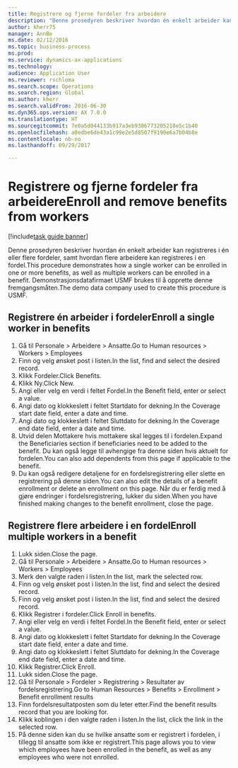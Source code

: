 ```yaml
--- 
title: Registrere og fjerne fordeler fra arbeidere
description: "Denne prosedyren beskriver hvordan én enkelt arbeider kan registreres i én eller flere fordeler, samt hvordan flere arbeidere kan registreres i en fordel."
author: kherr75
manager: AnnBe
ms.date: 02/12/2016
ms.topic: business-process
ms.prod: 
ms.service: dynamics-ax-applications
ms.technology: 
audience: Application User
ms.reviewer: rschloma
ms.search.scope: Operations
ms.search.region: Global
ms.author: kherr
ms.search.validFrom: 2016-06-30
ms.dyn365.ops.version: AX 7.0.0
ms.translationtype: HT
ms.sourcegitcommit: 7e0a5d044133b917a3eb9386773205218e5c1b40
ms.openlocfilehash: a0edbe6de43a1c99e2e5d8507f9190e6a7b04b8e
ms.contentlocale: nb-no
ms.lasthandoff: 09/29/2017

---
```

# <a name="enroll-and-remove-benefits-from-workers"></a><span data-ttu-id="6e393-103">Registrere og fjerne fordeler fra arbeidere</span><span class="sxs-lookup"><span data-stu-id="6e393-103">Enroll and remove benefits from workers</span></span>

[!include[task guide banner](../../includes/task-guide-banner.md)]

<span data-ttu-id="6e393-104">Denne prosedyren beskriver hvordan én enkelt arbeider kan registreres i én eller flere fordeler, samt hvordan flere arbeidere kan registreres i en fordel.</span><span class="sxs-lookup"><span data-stu-id="6e393-104">This procedure demonstrates how a single worker can be enrolled in one or more benefits, as well as multiple workers can be enrolled in a benefit.</span></span> <span data-ttu-id="6e393-105">Demonstrasjonsdatafirmaet USMF brukes til å opprette denne fremgangsmåten.</span><span class="sxs-lookup"><span data-stu-id="6e393-105">The demo data company used to create this procedure is USMF.</span></span>


## <a name="enroll-a-single-worker-in-benefits"></a><span data-ttu-id="6e393-106">Registrere én arbeider i fordeler</span><span class="sxs-lookup"><span data-stu-id="6e393-106">Enroll a single worker in benefits</span></span>
1. <span data-ttu-id="6e393-107">Gå til Personale > Arbeidere > Ansatte.</span><span class="sxs-lookup"><span data-stu-id="6e393-107">Go to Human resources > Workers > Employees</span></span>
2. <span data-ttu-id="6e393-108">Finn og velg ønsket post i listen.</span><span class="sxs-lookup"><span data-stu-id="6e393-108">In the list, find and select the desired record.</span></span>
3. <span data-ttu-id="6e393-109">Klikk Fordeler.</span><span class="sxs-lookup"><span data-stu-id="6e393-109">Click Benefits.</span></span>
4. <span data-ttu-id="6e393-110">Klikk Ny.</span><span class="sxs-lookup"><span data-stu-id="6e393-110">Click New.</span></span>
5. <span data-ttu-id="6e393-111">Angi eller velg en verdi i feltet Fordel.</span><span class="sxs-lookup"><span data-stu-id="6e393-111">In the Benefit field, enter or select a value.</span></span>
6. <span data-ttu-id="6e393-112">Angi dato og klokkeslett i feltet Startdato for dekning.</span><span class="sxs-lookup"><span data-stu-id="6e393-112">In the Coverage start date field, enter a date and time.</span></span>
7. <span data-ttu-id="6e393-113">Angi dato og klokkeslett i feltet Sluttdato for dekning.</span><span class="sxs-lookup"><span data-stu-id="6e393-113">In the Coverage end date field, enter a date and time.</span></span>
8. <span data-ttu-id="6e393-114">Utvid delen Mottakere hvis mottakere skal legges til i fordelen.</span><span class="sxs-lookup"><span data-stu-id="6e393-114">Expand the Beneficiaries section if beneficiaries need to be added to the benefit.</span></span> <span data-ttu-id="6e393-115">Du kan også legge til avhengige fra denne siden hvis aktuelt for fordelen.</span><span class="sxs-lookup"><span data-stu-id="6e393-115">You can also add dependents from this page if applicable to the benefit.</span></span>
9. <span data-ttu-id="6e393-116">Du kan også redigere detaljene for en fordelsregistrering eller slette en registrering på denne siden.</span><span class="sxs-lookup"><span data-stu-id="6e393-116">You can also edit the details of a benefit enrollment or delete an enrollment on this page.</span></span> <span data-ttu-id="6e393-117">Når du er ferdig med å gjøre endringer i fordelsregistrering, lukker du siden.</span><span class="sxs-lookup"><span data-stu-id="6e393-117">When you have finished making changes to the benefit enrollment, close the page.</span></span>

## <a name="enroll-multiple-workers-in-a-benefit"></a><span data-ttu-id="6e393-118">Registrere flere arbeidere i en fordel</span><span class="sxs-lookup"><span data-stu-id="6e393-118">Enroll multiple workers in a benefit</span></span>
1. <span data-ttu-id="6e393-119">Lukk siden.</span><span class="sxs-lookup"><span data-stu-id="6e393-119">Close the page.</span></span>
2. <span data-ttu-id="6e393-120">Gå til Personale > Arbeidere > Ansatte.</span><span class="sxs-lookup"><span data-stu-id="6e393-120">Go to Human resources > Workers > Employees</span></span>
3. <span data-ttu-id="6e393-121">Merk den valgte raden i listen.</span><span class="sxs-lookup"><span data-stu-id="6e393-121">In the list, mark the selected row.</span></span>
4. <span data-ttu-id="6e393-122">Finn og velg ønsket post i listen.</span><span class="sxs-lookup"><span data-stu-id="6e393-122">In the list, find and select the desired record.</span></span>
5. <span data-ttu-id="6e393-123">Finn og velg ønsket post i listen.</span><span class="sxs-lookup"><span data-stu-id="6e393-123">In the list, find and select the desired record.</span></span>
6. <span data-ttu-id="6e393-124">Klikk Registrer i fordeler.</span><span class="sxs-lookup"><span data-stu-id="6e393-124">Click Enroll in benefits.</span></span>
7. <span data-ttu-id="6e393-125">Angi eller velg en verdi i feltet Fordel.</span><span class="sxs-lookup"><span data-stu-id="6e393-125">In the Benefit field, enter or select a value.</span></span>
8. <span data-ttu-id="6e393-126">Angi dato og klokkeslett i feltet Startdato for dekning.</span><span class="sxs-lookup"><span data-stu-id="6e393-126">In the Coverage start date field, enter a date and time.</span></span>
9. <span data-ttu-id="6e393-127">Angi dato og klokkeslett i feltet Sluttdato for dekning.</span><span class="sxs-lookup"><span data-stu-id="6e393-127">In the Coverage end date field, enter a date and time.</span></span>
10. <span data-ttu-id="6e393-128">Klikk Registrer.</span><span class="sxs-lookup"><span data-stu-id="6e393-128">Click Enroll.</span></span>
11. <span data-ttu-id="6e393-129">Lukk siden.</span><span class="sxs-lookup"><span data-stu-id="6e393-129">Close the page.</span></span>
12. <span data-ttu-id="6e393-130">Gå til Personale > Fordeler > Registrering > Resultater av fordelsregistrering.</span><span class="sxs-lookup"><span data-stu-id="6e393-130">Go to Human Resources > Benefits > Enrollment > Benefit enrollment results</span></span>
13. <span data-ttu-id="6e393-131">Finn fordelsresultatposten som du leter etter.</span><span class="sxs-lookup"><span data-stu-id="6e393-131">Find the benefit results record that you are looking for.</span></span>
14. <span data-ttu-id="6e393-132">Klikk koblingen i den valgte raden i listen.</span><span class="sxs-lookup"><span data-stu-id="6e393-132">In the list, click the link in the selected row.</span></span>
15. <span data-ttu-id="6e393-133">På denne siden kan du se hvilke ansatte som er registrert i fordelen, i tillegg til ansatte som ikke er registrert.</span><span class="sxs-lookup"><span data-stu-id="6e393-133">This page allows you to view which employees have been enrolled in the benefit, as well as any employees who were not enrolled.</span></span>


